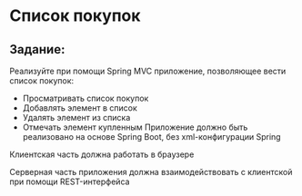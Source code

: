 # Список покупок
## Задание:
Реализуйте при помощи Spring MVC приложение, позволяющее вести список покупок:

- Просматривать список покупок
- Добавлять элемент в список
- Удалять элемент из списка
- Отмечать элемент купленным
Приложение должно быть реализовано на основе Spring Boot, без xml-конфигурации Spring

Клиентская часть должна работать в браузере

Серверная часть приложения должна взаимодействовать с клиентской при помощи REST-интерфейса

